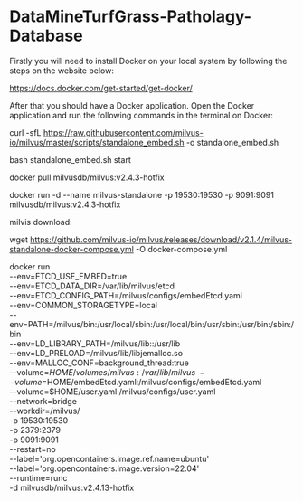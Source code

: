# DataMineTurfGrass-Patholagy-Database

Firstly you will need to install Docker on your local system by following the steps on the website below:

https://docs.docker.com/get-started/get-docker/

After that you should have a Docker application. Open the Docker application and run the following commands in the terminal on Docker:

curl -sfL https://raw.githubusercontent.com/milvus-io/milvus/master/scripts/standalone_embed.sh -o standalone_embed.sh

bash standalone_embed.sh start

docker pull milvusdb/milvus:v2.4.3-hotfix


docker run -d --name milvus-standalone -p 19530:19530 -p 9091:9091 milvusdb/milvus:v2.4.3-hotfix

milvis download:

wget https://github.com/milvus-io/milvus/releases/download/v2.1.4/milvus-standalone-docker-compose.yml -O docker-compose.yml

docker run \
    --env=ETCD_USE_EMBED=true \
    --env=ETCD_DATA_DIR=/var/lib/milvus/etcd \
    --env=ETCD_CONFIG_PATH=/milvus/configs/embedEtcd.yaml \
    --env=COMMON_STORAGETYPE=local \
    --env=PATH=/milvus/bin:/usr/local/sbin:/usr/local/bin:/usr/sbin:/usr/bin:/sbin:/bin \
    --env=LD_LIBRARY_PATH=/milvus/lib::/usr/lib \
    --env=LD_PRELOAD=/milvus/lib/libjemalloc.so \
    --env=MALLOC_CONF=background_thread:true \
    --volume=$HOME/volumes/milvus:/var/lib/milvus \
    --volume=$HOME/embedEtcd.yaml:/milvus/configs/embedEtcd.yaml \
    --volume=$HOME/user.yaml:/milvus/configs/user.yaml \
    --network=bridge \
    --workdir=/milvus/ \
    -p 19530:19530 \
    -p 2379:2379 \
    -p 9091:9091 \
    --restart=no \
    --label='org.opencontainers.image.ref.name=ubuntu' \
    --label='org.opencontainers.image.version=22.04' \
    --runtime=runc \
    -d milvusdb/milvus:v2.4.13-hotfix


